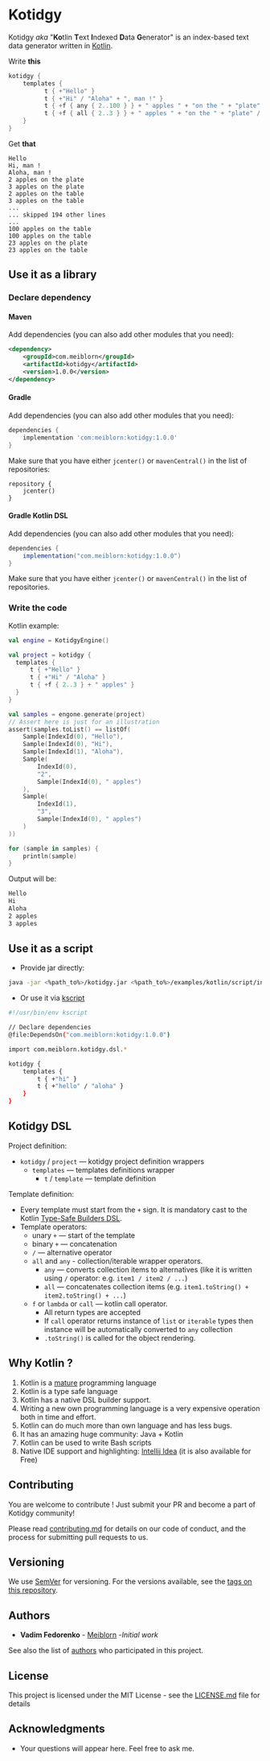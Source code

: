 Kotidgy
===

Kotidgy _aka_ "**Ko**tlin **T**ext **I**ndexed **D**ata **G**enerator" 
is an index-based text data generator written in [Kotlin](http://kotlinlang.org).

Write **this**
```kotlin
kotidgy {
    templates {
          t { +"Hello" }
          t { +"Hi" / "Aloha" + ", man !" }
          t { +f { any { 2..100 } } + " apples " + "on the " + "plate" / "table" }
          t { +f { all { 2..3 } } + " apples " + "on the " + "plate" / "table" }
    }
}
```
Get **that**
```text
Hello
Hi, man !
Aloha, man !
2 apples on the plate
3 apples on the plate
2 apples on the table
3 apples on the table
...
... skipped 194 other lines
...
100 apples on the table
100 apples on the table
23 apples on the plate
23 apples on the table
```

## Use it as a library

### Declare dependency

#### Maven

Add dependencies (you can also add other modules that you need):

```xml
<dependency>
    <groupId>com.meiblorn</groupId>
    <artifactId>kotidgy</artifactId>
    <version>1.0.0</version>
</dependency>
```

#### Gradle

Add dependencies (you can also add other modules that you need):

```groovy
dependencies {
    implementation 'com:meiblorn:kotidgy:1.0.0'
}
```

Make sure that you have either `jcenter()` or `mavenCentral()` in the list of repositories:

```
repository {
    jcenter()
}
```

#### Gradle Kotlin DSL

Add dependencies (you can also add other modules that you need):

```groovy
dependencies {
    implementation("com.meiblorn:kotidgy:1.0.0")
}
```

Make sure that you have either `jcenter()` or `mavenCentral()` in the list of repositories.

### Write the code

Kotlin example:
```kotlin
val engine = KotidgyEngine()

val project = kotidgy {
  templates {
      t { +"Hello" }
      t { +"Hi" / "Aloha" }
      t { +f { 2..3 } + " apples" }
  }
}

val samples = engone.generate(project)
// Assert here is just for an illustration
assert(samples.toList() == listOf(
    Sample(IndexId(0), "Hello"),
    Sample(IndexId(0), "Hi"),
    Sample(IndexId(1), "Aloha"),
    Sample(
        IndexId(0),
        "2",
        Sample(IndexId(0), " apples")
    ),
    Sample(
        IndexId(1),
        "3",
        Sample(IndexId(0), " apples")
    )
))

for (sample in samples) {
    println(sample)
}
```

Output will be:
```bash
Hello
Hi
Aloha
2 apples
3 apples
```

## Use it as a script

- Provide jar directly:

```bash
java -jar <%path_to%>/kotidgy.jar <%path_to%>/examples/kotlin/script/index.kotidgy.kts
```

- Or use it via [kscript](https://github.com/holgerbrandl/kscript)
```bash
#!/usr/bin/env kscript

// Declare dependencies
@file:DependsOn("com.meiblorn:kotidgy:1.0.0")

import com.meiblorn.kotidgy.dsl.*

kotidgy {
    templates {
        t { +"hi" }
        t { +"hello" / "aloha" }
    }
}
``` 

## Kotidgy DSL 

Project definition:

- `kotidgy` / `project` — kotidgy project definition wrappers
  - `templates` — templates definitions wrapper
    - `t` / `template` — template definition

Template definition:
- Every template must start from the `+` sign. 
  It is mandatory cast to the Kotlin [Type-Safe Builders DSL](http://kotlinlang.org/docs/reference/type-safe-builders.html#type-safe-builders).
- Template operators:
  - unary `+` — start of the template
  - binary `+` — concatenation 
  - `/` — alternative operator
  - `all` and `any` - collection/iterable wrapper operators.
    - `any` — converts collection items to alternatives (like it is written using `/` operator: e.g. `item1 / item2 / ...`)
    - `all` — concatenates collection items (e.g. `item1.toString() + item2.toString() + ...`)
  - `f` or `lambda` or `call` — kotlin call operator. 
    - All return types are accepted
    - If `call` operator returns instance of `list` or `iterable` types 
      then instance will be automatically converted to `any` collection
    - `.toString()` is called for the object rendering.
 
## Why Kotlin ?
1) Kotlin is a [mature](https://en.wiktionary.org/wiki/mature) programming language
2) Kotlin is a type safe language
3) Kotlin has a native DSL builder support.
4) Writing a new own programming language is a very expensive operation both in time and effort.
5) Kotlin can do much more than own language and has less bugs.
6) It has an amazing huge community: Java + Kotlin
7) Kotlin can be used to write Bash scripts
8) Native IDE support and highlighting: [Intellij Idea](https://www.jetbrains.com/idea) (it is also available for Free)
 
## Contributing

You are welcome to contribute ! Just submit your PR and become a part of Kotidgy community!

Please read [contributing.md](contributing.md) for details on our code of conduct, and the process for submitting pull requests to us.

## Versioning

We use [SemVer](http://semver.org) for versioning. For the versions available, see the [tags on this repository](https://github.com/meiblorn/kotidgy/tags). 

## Authors

* **Vadim Fedorenko** - [Meiblorn](https://github.com/meiblorn) -*Initial work*

See also the list of [authors](authors.md) who participated in this project.

## License

This project is licensed under the MIT License - see the [LICENSE.md](LICENSE.md) file for details

## Acknowledgments

* Your questions will appear here. Feel free to ask me.